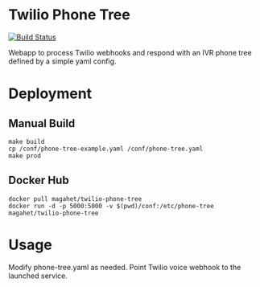 Twilio Phone Tree
=================
[![Build Status](https://travis-ci.org/magahet/twilio-phone-tree.svg?branch=master)](https://travis-ci.org/magahet/twilio-phone-tree)


Webapp to process Twilio webhooks and respond with an IVR phone tree defined by a simple yaml config.


# Deployment

## Manual Build

    make build
    cp /conf/phone-tree-example.yaml /conf/phone-tree.yaml
    make prod

## Docker Hub

    docker pull magahet/twilio-phone-tree
    docker run -d -p 5000:5000 -v $(pwd)/conf:/etc/phone-tree magahet/twilio-phone-tree

# Usage

Modify phone-tree.yaml as needed. Point Twilio voice webhook to the launched service.
